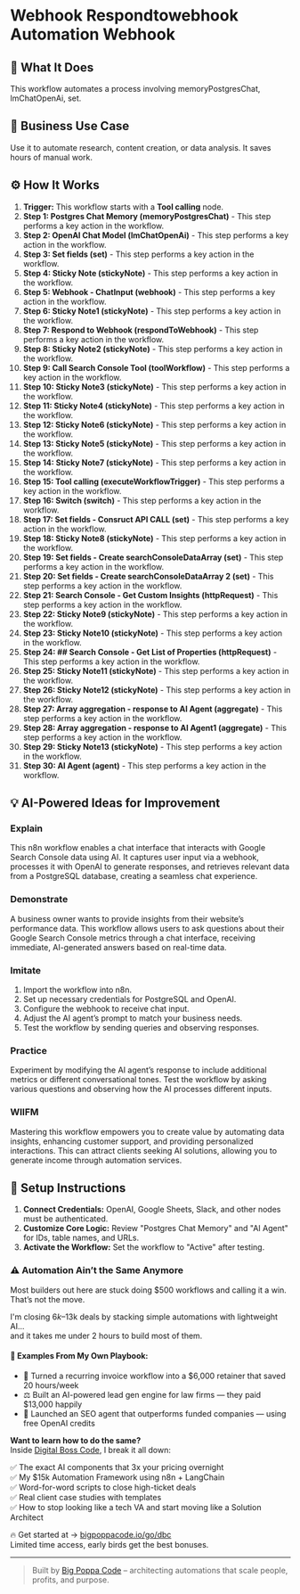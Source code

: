 # Webhook Respondtowebhook Automation Webhook

## 🚀 What It Does
This workflow automates a process involving memoryPostgresChat, lmChatOpenAi, set.

## 💼 Business Use Case
Use it to automate research, content creation, or data analysis. It saves hours of manual work.

## ⚙️ How It Works
1.  **Trigger:** This workflow starts with a **Tool calling** node.
2. **Step 1: Postgres Chat Memory (memoryPostgresChat)** - This step performs a key action in the workflow.
3. **Step 2: OpenAI Chat Model (lmChatOpenAi)** - This step performs a key action in the workflow.
4. **Step 3: Set fields (set)** - This step performs a key action in the workflow.
5. **Step 4: Sticky Note (stickyNote)** - This step performs a key action in the workflow.
6. **Step 5: Webhook - ChatInput (webhook)** - This step performs a key action in the workflow.
7. **Step 6: Sticky Note1 (stickyNote)** - This step performs a key action in the workflow.
8. **Step 7: Respond to Webhook (respondToWebhook)** - This step performs a key action in the workflow.
9. **Step 8: Sticky Note2 (stickyNote)** - This step performs a key action in the workflow.
10. **Step 9: Call Search Console Tool (toolWorkflow)** - This step performs a key action in the workflow.
11. **Step 10: Sticky Note3 (stickyNote)** - This step performs a key action in the workflow.
12. **Step 11: Sticky Note4 (stickyNote)** - This step performs a key action in the workflow.
13. **Step 12: Sticky Note6 (stickyNote)** - This step performs a key action in the workflow.
14. **Step 13: Sticky Note5 (stickyNote)** - This step performs a key action in the workflow.
15. **Step 14: Sticky Note7 (stickyNote)** - This step performs a key action in the workflow.
16. **Step 15: Tool calling (executeWorkflowTrigger)** - This step performs a key action in the workflow.
17. **Step 16: Switch (switch)** - This step performs a key action in the workflow.
18. **Step 17: Set fields - Consruct API CALL (set)** - This step performs a key action in the workflow.
19. **Step 18: Sticky Note8 (stickyNote)** - This step performs a key action in the workflow.
20. **Step 19: Set fields - Create searchConsoleDataArray (set)** - This step performs a key action in the workflow.
21. **Step 20: Set fields - Create searchConsoleDataArray 2 (set)** - This step performs a key action in the workflow.
22. **Step 21: Search Console - Get Custom Insights (httpRequest)** - This step performs a key action in the workflow.
23. **Step 22: Sticky Note9 (stickyNote)** - This step performs a key action in the workflow.
24. **Step 23: Sticky Note10 (stickyNote)** - This step performs a key action in the workflow.
25. **Step 24: ## Search Console - Get List of Properties (httpRequest)** - This step performs a key action in the workflow.
26. **Step 25: Sticky Note11 (stickyNote)** - This step performs a key action in the workflow.
27. **Step 26: Sticky Note12 (stickyNote)** - This step performs a key action in the workflow.
28. **Step 27: Array aggregation - response to AI Agent (aggregate)** - This step performs a key action in the workflow.
29. **Step 28: Array aggregation - response to AI Agent1 (aggregate)** - This step performs a key action in the workflow.
30. **Step 29: Sticky Note13 (stickyNote)** - This step performs a key action in the workflow.
31. **Step 30: AI Agent (agent)** - This step performs a key action in the workflow.

## 💡 AI-Powered Ideas for Improvement
### Explain
This n8n workflow enables a chat interface that interacts with Google Search Console data using AI. It captures user input via a webhook, processes it with OpenAI to generate responses, and retrieves relevant data from a PostgreSQL database, creating a seamless chat experience.

### Demonstrate
A business owner wants to provide insights from their website’s performance data. This workflow allows users to ask questions about their Google Search Console metrics through a chat interface, receiving immediate, AI-generated answers based on real-time data.

### Imitate
1. Import the workflow into n8n.
2. Set up necessary credentials for PostgreSQL and OpenAI.
3. Configure the webhook to receive chat input.
4. Adjust the AI agent’s prompt to match your business needs.
5. Test the workflow by sending queries and observing responses.

### Practice
Experiment by modifying the AI agent’s response to include additional metrics or different conversational tones. Test the workflow by asking various questions and observing how the AI processes different inputs.

### WIIFM
Mastering this workflow empowers you to create value by automating data insights, enhancing customer support, and providing personalized interactions. This can attract clients seeking AI solutions, allowing you to generate income through automation services.

## 🔧 Setup Instructions
1. **Connect Credentials:** OpenAI, Google Sheets, Slack, and other nodes must be authenticated.
2. **Customize Core Logic:** Review "Postgres Chat Memory" and "AI Agent" for IDs, table names, and URLs.
3. **Activate the Workflow:** Set the workflow to "Active" after testing.

### ⚠️ Automation Ain’t the Same Anymore

Most builders out here are stuck doing $500 workflows and calling it a win.  
That’s not the move.  

I'm closing $6k–$13k deals by stacking simple automations with lightweight AI...  
and it takes me under 2 hours to build most of them.

#### 🧠 Examples From My Own Playbook:
- 🔁 Turned a recurring invoice workflow into a $6,000 retainer that saved 20 hours/week  
- ⚖️ Built an AI-powered lead gen engine for law firms — they paid $13,000 happily  
- 🚀 Launched an SEO agent that outperforms funded companies — using free OpenAI credits  

**Want to learn how to do the same?**  
Inside [Digital Boss Code](https://bigpoppacode.io/go/dbc), I break it all down:

✅ The exact AI components that 3x your pricing overnight  
✅ My $15k Automation Framework using n8n + LangChain  
✅ Word-for-word scripts to close high-ticket deals  
✅ Real client case studies with templates  
✅ How to stop looking like a tech VA and start moving like a Solution Architect  

🔥 Get started at → [bigpoppacode.io/go/dbc](https://bigpoppacode.io/go/dbc)  
Limited time access, early birds get the best bonuses.

---
> Built by [Big Poppa Code](https://bigpoppacode.io) – architecting automations that scale people, profits, and purpose.
